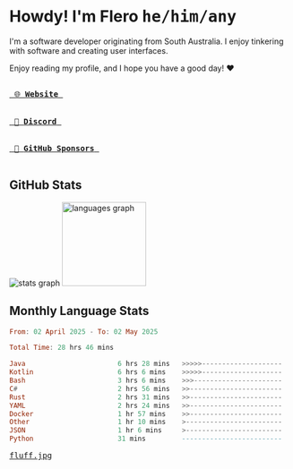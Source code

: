 # Howdy! I'm Flero <kbd>he/him/any</kbd>

I'm a software developer originating from South Australia. I enjoy tinkering with software and creating user interfaces.

Enjoy reading my profile, and I hope you have a good day! :heart:

<a href="https://flero.dev/">
    <kbd>
        <br>
        &nbsp;🌐 <strong>Website</strong>&nbsp;
        <br>
        <br>
    </kbd>
</a>

<a href="https://discord.com/users/1059375676769189938">
    <kbd>
        <br>
        &nbsp;💬 <strong>Discord</strong>&nbsp;
        <br>
        <br>
    </kbd>
</a>

<a href="https://github.com/sponsors/flerouwu">
    <kbd>
        <br>
        &nbsp;🩷 <strong>GitHub Sponsors</strong>&nbsp;
        <br>
        <br>
    </kbd>
</a>

## GitHub Stats
<!-- <p> allows it to be shown side-by-side -->
<div>
  <img src="https://github-readme-stats.vercel.app/api?hide_title=true&hide_rank=false&show_icons=true&include_all_commits=true&count_private=true&disable_animations=true&theme=github_dark&locale=en&hide_border=true&username=flerouwu" alt="stats graph"  />
  <img src="https://github-readme-stats.vercel.app/api/top-langs?locale=en&hide_title=false&langs_count=5&theme=github_dark&hide_border=true&username=flerouwu&layout=compact" alt="languages graph" height="150"  />
</div>

## Monthly Language Stats

<!--START_SECTION:waka-->

```haskell
From: 02 April 2025 - To: 02 May 2025

Total Time: 28 hrs 46 mins

Java                       6 hrs 28 mins   >>>>>--------------------   21.64 %
Kotlin                     6 hrs 6 mins    >>>>>--------------------   20.37 %
Bash                       3 hrs 6 mins    >>>----------------------   10.38 %
C#                         2 hrs 56 mins   >>-----------------------   09.82 %
Rust                       2 hrs 31 mins   >>-----------------------   08.45 %
YAML                       2 hrs 24 mins   >>-----------------------   08.07 %
Docker                     1 hr 57 mins    >>-----------------------   06.53 %
Other                      1 hr 10 mins    >------------------------   03.95 %
JSON                       1 hr 6 mins     >------------------------   03.72 %
Python                     31 mins         -------------------------   01.77 %
```

<!--END_SECTION:waka-->

<a href="https://raw.githubusercontent.com/flerouwu/flerouwu/main/fluff.jpg">
  <kbd>fluff.jpg</kbd>
</a>
